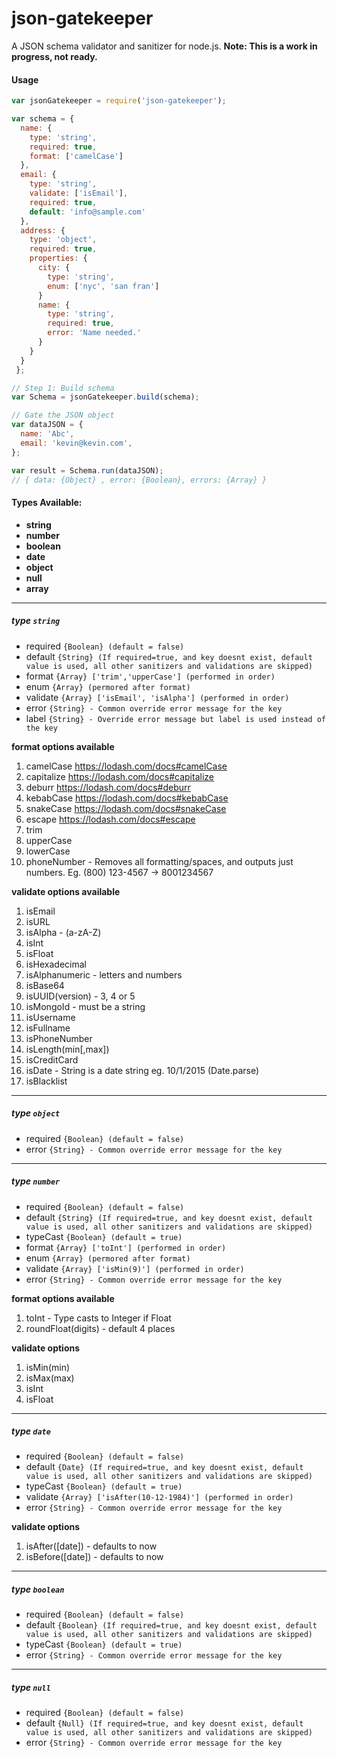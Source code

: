 json-gatekeeper
========

A JSON schema validator and sanitizer for node.js.
__Note: This is a work in progress, not ready.__

#### Usage
```js
var jsonGatekeeper = require('json-gatekeeper');

var schema = {
  name: {
    type: 'string',
    required: true,
    format: ['camelCase']
  },
  email: {
    type: 'string',
    validate: ['isEmail'],
    required: true,
    default: 'info@sample.com'
  },
  address: {
    type: 'object',
    required: true,
    properties: {
      city: {
        type: 'string',
        enum: ['nyc', 'san fran']
      }
      name: {
        type: 'string',
        required: true,
        error: 'Name needed.'
      }
    }
  }
 };

// Step 1: Build schema
var Schema = jsonGatekeeper.build(schema);

// Gate the JSON object
var dataJSON = {
  name: 'Abc',
  email: 'kevin@kevin.com',
};

var result = Schema.run(dataJSON);
// { data: {Object} , error: {Boolean}, errors: {Array} }
```

#### Types Available:
* __string__
* __number__
* __boolean__
* __date__
* __object__
* __null__
* __array__

----

##### type `string`
  * required `{Boolean} (default = false)`
  * default `{String} (If required=true, and key doesnt exist, default value is used, all other sanitizers and validations are skipped)`
  * format `{Array} ['trim','upperCase'] (performed in order)`
  * enum `{Array} (permored after format)`
  * validate `{Array} ['isEmail', 'isAlpha'] (performed in order)`
  * error `{String} - Common override error message for the key`
  * label `{String} - Override error message but label is used instead of the key`

__format options available__
  1. camelCase https://lodash.com/docs#camelCase
  2. capitalize https://lodash.com/docs#capitalize
  3. deburr https://lodash.com/docs#deburr
  4. kebabCase https://lodash.com/docs#kebabCase
  5. snakeCase https://lodash.com/docs#snakeCase
  6. escape https://lodash.com/docs#escape
  7. trim
  8. upperCase
  9. lowerCase
  10. phoneNumber - Removes all formatting/spaces, and outputs just numbers. Eg. (800) 123-4567 -> 8001234567

__validate options available__
  1. isEmail
  2. isURL
  3. isAlpha - (a-zA-Z)
  4. isInt
  5. isFloat
  6. isHexadecimal
  7. isAlphanumeric - letters and numbers
  8. isBase64
  9. isUUID(version) - 3, 4 or 5
  10. isMongoId - must be a string
  11. isUsername
  12. isFullname
  13. isPhoneNumber
  14. isLength(min[,max])
  15. isCreditCard
  16. isDate - String is a date string eg. 10/1/2015 (Date.parse)
  17. isBlacklist

----

##### type `object`
  * required `{Boolean} (default = false)`
  * error `{String} - Common override error message for the key`

----

##### type `number`
  * required `{Boolean} (default = false)`
  * default `{String} (If required=true, and key doesnt exist, default value is used, all other sanitizers and validations are skipped)`
  * typeCast `{Boolean} (default = true)`
  * format `{Array} ['toInt'] (performed in order)`
  * enum `{Array} (permored after format)`
  * validate `{Array} ['isMin(9)'] (performed in order)`
  * error `{String} - Common override error message for the key`

__format options available__
  1. toInt - Type casts to Integer if Float
  2. roundFloat(digits) - default 4 places

__validate options__
  1. isMin(min)
  2. isMax(max)
  3. isInt
  4. isFloat

---

##### type `date`
  * required `{Boolean} (default = false)`
  * default `{Date} (If required=true, and key doesnt exist, default value is used, all other sanitizers and validations are skipped)`
  * typeCast `{Boolean} (default = true)`
  * validate `{Array} ['isAfter(10-12-1984)'] (performed in order)`
  * error `{String} - Common override error message for the key`

__validate options__
  1. isAfter([date]) - defaults to now
  2. isBefore([date]) - defaults to now

---

##### type `boolean`
  * required `{Boolean} (default = false)`
  * default `{Boolean} (If required=true, and key doesnt exist, default value is used, all other sanitizers and validations are skipped)`
  * typeCast `{Boolean} (default = true)`
  * error `{String} - Common override error message for the key`

---

##### type `null`
  * required `{Boolean} (default = false)`
  * default `{Null} (If required=true, and key doesnt exist, default value is used, all other sanitizers and validations are skipped)`
  * error `{String} - Common override error message for the key`
